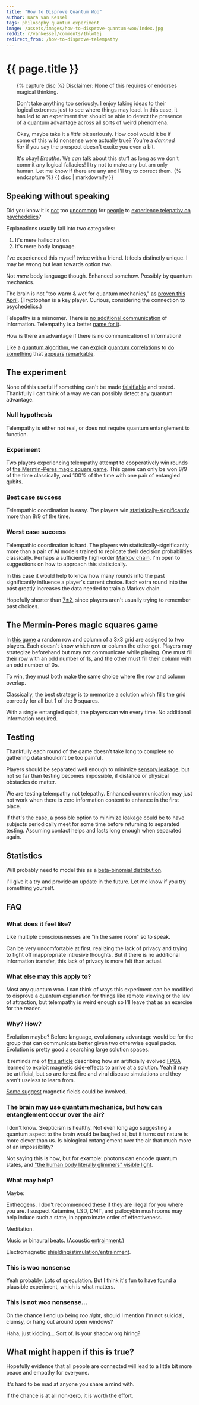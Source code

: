 ```yaml
---
title: "How to Disprove Quantum Woo"
author: Kara van Kessel
tags: philosophy quantum experiment
image: /assets/images/how-to-disprove-quantum-woo/index.jpg
reddit: r/vankessel/comments/1hlwt6j
redirect_from: /how-to-disprove-telempathy
---
```


# {{ page.title }}

<div style="color: #2c2c2cff; padding-left: 2em; padding-right: 2em; padding-up: 2em; padding-down: 2em;">
{% capture disc %}
Disclaimer: None of this requires or endorses magical thinking.

Don't take anything too seriously. I enjoy taking ideas to their logical extremes just to see where things may lead. In this case, it has led to an experiment that should be able to detect the presence of a quantum advantage across all sorts of weird phenomena.

Okay, maybe take it a _little_ bit seriously. How cool would it be if some of this wild nonsense were actually true? You're a _damned liar_ if you say the prospect doesn't excite you even a bit.

It's okay! _Breathe_. We _can_ talk about this stuff as long as we don't commit any logical fallacies! I try not to make any but am only human. Let me know if there are any and I'll try to correct them.
{% endcapture %}
{{ disc | markdownify }}
</div>

## Speaking without speaking

Did you know it is [not](https://old.reddit.com/r/Psychonaut/comments/5qx3cw/connected_as_one_with_hours_of_telepathy/) too [uncommon](https://old.reddit.com/r/Psychonaut/comments/86w79u/i_think_my_girlfriend_and_i_are_beginning_to/dw8ecnz/) for [people](https://old.reddit.com/r/Psychonaut/comments/apfdkn/do_you_guys_believe_in_telepathy_using_lsd/eg83yvb/) to [experience telepathy on psychedelics](https://www.semanticscholar.org/paper/Psychedelic-Telepathy%3A-An-Interview-Study-Johnstad/d9475810ce25186dab52830b7735f5a905a80dc1)?

Explanations usually fall into two categories:

1. It's mere hallucination.
2. It's mere body language.

I've experienced this myself twice with a friend. It feels distinctly unique. I may be wrong but lean towards option two.

Not _mere_ body language though. Enhanced somehow. Possibly by quantum mechanics.

The brain is not "too warm & wet for quantum mechanics," as [proven this April](https://pubs.acs.org/doi/10.1021/acs.jpcb.3c07936). (Tryptophan is a key player. Curious, considering the connection to psychedelics.)

Telepathy is a misnomer. There is [no additional communication](https://en.wikipedia.org/wiki/No-communication_theorem) of information. Telempathy is a better [name for it](https://en.wikipedia.org/wiki/Quantum_pseudo-telepathy).

How is there an advantage if there is no communication of information?

Like a [quantum algorithm](https://en.wikipedia.org/wiki/Quantum_algorithm), we can [exploit](https://en.wikipedia.org/wiki/Bell%27s_theorem) [quantum correlations](https://en.wikipedia.org/wiki/Quantum_correlation) to [do something](https://en.wikipedia.org/wiki/BQP) that [appears](https://en.wikipedia.org/wiki/Shor%27s_algorithm) [remarkable](https://en.wikipedia.org/wiki/Grover%27s_algorithm).

## The experiment

None of this useful if something can't be made [falsifiable](https://en.wikipedia.org/wiki/Falsifiability) and tested. Thankfully I can think of a way we can possibly detect any quantum advantage.

### Null hypothesis

Telempathy is either not real, or does not require quantum entanglement to function.

### Experiment

Two players experiencing telempathy attempt to cooperatively win rounds of [the Mermin-Peres magic square game](https://en.wikipedia.org/wiki/Quantum_pseudo-telepathy#The_magic_square_game). This game can only be won 8/9 of the time classically, and 100% of the time with one pair of entangled qubits.

### Best case success

Telempathic coordination is easy. The players win [statistically-significantly](https://en.wikipedia.org/wiki/Statistical_significance) more than 8/9 of the time.

### Worst case success

Telempathic coordination is hard. The players win statistically-significantly more than a pair of AI models trained to replicate their decision probabilities classically. Perhaps a sufficiently high-order [Markov chain](https://en.wikipedia.org/wiki/Markov_chain). I'm open to suggestions on how to approach this statistically.

In this case it would help to know how many rounds into the past significantly influence a player's current choice. Each extra round into the past greatly increases the data needed to train a Markov chain.

Hopefully shorter than [7±2](https://en.wikipedia.org/wiki/The_Magical_Number_Seven%2C_Plus_or_Minus_Two#Other_cognitive_numeric_limits), since players aren't usually trying to remember past choices.

## The Mermin-Peres magic squares game

In [this game](https://en.wikipedia.org/wiki/Quantum_pseudo-telepathy#The_magic_square_game) a random row and column of a 3x3 grid are assigned to two players. Each doesn't know which row or column the other got. Players may strategize beforehand but may not communicate while playing. One must fill their row with an odd number of 1s, and the other must fill their column with an odd number of 0s.

To win, they must both make the same choice where the row and column overlap.

Classically, the best strategy is to memorize a solution which fills the grid correctly for all but 1 of the 9 squares.

With a single entangled qubit, the players can win every time. No additional information required.

## Testing

Thankfully each round of the game doesn't take long to complete so gathering data shouldn't be too painful.

Players should be separated well enough to minimize [sensory leakage](https://en.wikipedia.org/wiki/Sensory_leakage), but not so far than testing becomes impossible, if distance or physical obstacles do matter.

We are testing telempathy not telepathy. Enhanced communication may just not work when there is zero information content to enhance in the first place.

If that's the case, a possible option to minimize leakage could be to have subjects periodically meet for some time before returning to separated testing. Assuming contact helps and lasts long enough when separated again.

## Statistics

Will probably need to model this as a [beta-binomial distribution](https://en.wikipedia.org/wiki/Beta-binomial_distribution).

I'll give it a try and provide an update in the future. Let me know if you try something yourself.

## FAQ

### What does it feel like?

Like multiple consciousnesses are "in the same room" so to speak.

Can be very uncomfortable at first, realizing the lack of privacy and trying to fight off inappropriate intrusive thoughts. But if there is no additional information transfer, this lack of privacy is more felt than actual.

### What else may this apply to?

Most any quantum woo. I can think of ways this experiment can be modified to disprove a quantum explanation for things like remote viewing or the law of attraction, but telempathy is weird enough so I'll leave that as an exercise for the reader.

### Why? How?

Evolution maybe? Before language, evolutionary advantage would be for the group that can communicate better given two otherwise equal packs. Evolution is pretty good a searching large solution spaces.

It reminds me of [this article](https://www.damninteresting.com/on-the-origin-of-circuits/) describing how an artificially evolved [FPGA](https://en.wikipedia.org/wiki/Field-programmable_gate_array) learned to exploit magnetic side-effects to arrive at a solution. Yeah it may be artificial, but so are forest fire and viral disease simulations and they aren't useless to learn from.

[Some suggest](https://www.researchgate.net/publication/265935637_The_Electromagnetic_Induction_of_Mystical_and_Altered_States_within_the_Laboratory) magnetic fields could be involved.

### The brain may use quantum mechanics, but how can entanglement occur over the air?

I don't know. Skepticism is healthy. Not even long ago suggesting a quantum aspect to the brain would be laughed at, but it turns out nature is more clever than us. Is biological entanglement over the air that much more of an impossibility?

Not saying this is how, but for example: photons can encode quantum states, and ["the human body literally glimmers" visible light](https://journals.plos.org/plosone/article/file?id=10.1371/journal.pone.0006256&type=printable).

### What may help?

Maybe:

Entheogens. I don't recommended these if they are illegal for you where you are. I suspect Ketamine, LSD, DMT, and psilocybin mushrooms may help induce such a state, in approximate order of effectiveness.

Meditation.

Music or binaural beats. (Acoustic [entrainment](https://en.wikipedia.org/wiki/Entrainment).)

Electromagnetic [shielding/stimulation/entrainment](https://www.researchgate.net/publication/265935637_The_Electromagnetic_Induction_of_Mystical_and_Altered_States_within_the_Laboratory).

### This is woo nonsense

Yeah probably. Lots of speculation. But I think it's fun to have found a plausible experiment, which is what matters.

### This is not woo nonsense...

On the chance I end up being _too right_, should I mention I'm not suicidal, clumsy, or hang out around open windows?

Haha, just kidding... Sort of. Is your shadow org hiring?

## What might happen if this is true?

Hopefully evidence that all people are connected will lead to a little bit more peace and empathy for everyone.

It's hard to be mad at anyone you share a mind with.

If the chance is at all non-zero, it is worth the effort.
